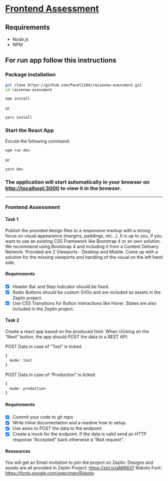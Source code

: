 # [Frontend Assessment](https://docs.google.com/document/d/10pN8oEhspg-glIR4OzmivH5diAveAzO-ZEjQQckX0J0/edit#)

## Requirements
* Node.js
* NPM

## For run app follow this instructions
### Package installation

```bash
git clone https://github.com/Pavel1104/raisenow-asessment.git
cd raisenow-asessment
```

```bash
npm install
```
or
```bash
yarn install
```

 ### Start the React App
 Excute the following command:
```bash
npm run dev
```
or
```bash
yarn dev
```

### The application will start automatically in your browser on [http://localhost:3000](http://localhost:3000) to view it in the browser.

___

### Frontend Assessment
#### Task 1
Publish the provided design files to a responsive markup with a strong focus on visual appearance (margins, paddings, etc…). It is up to you, if you want to use an existing CSS Framework like Bootstrap 4 or an own solution. We recommend using Bootstrap 4 and including it from a Content Delivery Network. Provided are 2 Viewports - Desktop and Mobile. Come up with a solution for the missing viewports and handling of the visual on the left hand side.

##### Requirements
- [x] Header Bar and Step Indicator should be fixed.
- [x] Radio Buttons should be custom SVGs and are included as assets in the Zeplin project.
- [x] Use CSS Transitions for Button interactions like Hover. States are also included in the Zeplin project.

#### Task 2

Create a react app based on the produced html. When clicking on the “Next” button, the app should POST the data to a REST API.

POST Data in case of “Test” is ticked
```bash
{
  mode: test
}
```
POST Data in case of “Production” is ticked
```bash
{
  mode: production
}
```

##### Requirements

- [x] Commit your code to git repo
- [x] Write inline documentation and a readme how to setup.
- [x] Use axios to POST the data to the endpoint
- [x] Create a mock for the endpoint. If the data is valid send an HTTP response “Accepted” back otherwise a “Bad request”.

#### Ressources

You will get an Email invitation to join the project on Zeplin.
Designs and assets are all provided in Zeplin Project: https://zpl.io/aMjR837
Roboto Font: https://fonts.google.com/specimen/Roboto
